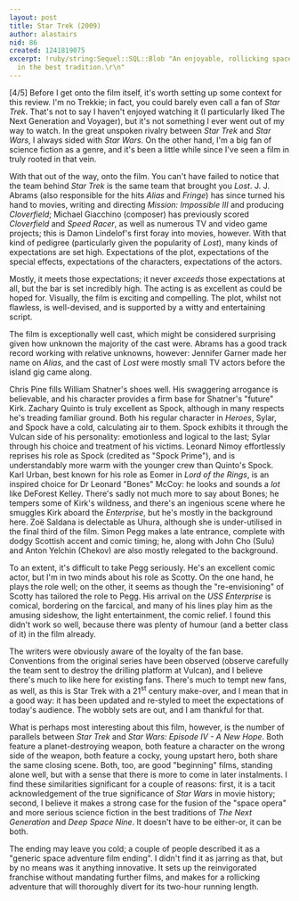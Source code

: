 ```yaml
---
layout: post
title: Star Trek (2009)
author: alastairs
nid: 86
created: 1241819075
excerpt: !ruby/string:Sequel::SQL::Blob "An enjoyable, rollicking space adventure
  in the best tradition.\r\n"
---
```


[4/5]
Before I get onto the film itself, it's worth setting up some context for this review.  I'm no Trekkie; in fact, you could barely even call a fan of <em>Star Trek</em>.  That's not to say I haven't enjoyed watching it (I particularly liked The Next Generation and Voyager), but it's not something I ever went out of my way to watch.  In the great unspoken rivalry between <em>Star Trek</em> and <em>Star Wars</em>, I always sided with <em>Star Wars</em>.  On the other hand, I'm a big fan of science fiction as a genre, and it's been a little while since I've seen a film in truly rooted in that vein.  

With that out of the way, onto the film.  You can't have failed to notice that the team behind <em>Star Trek</em> is the same team that brought you <em>Lost</em>.  J. J. Abrams (also responsible for the hits <em>Alias</em> and <em>Fringe</em>) has since turned his hand to movies, writing and directing <em>Mission: Impossible III</em> and producing <em>Cloverfield</em>; Michael Giacchino (composer) has previously scored <em>Cloverfield</em> and <em>Speed Racer</em>, as well as numerous TV and video game projects; this is Damon Lindelof's first foray into movies, however.  With that kind of pedigree (particularly given the popularity of <em>Lost</em>), many kinds of expectations are set high.  Expectations of the plot, expectations of the special effects, expectations of the characters, expectations of the actors.  

Mostly, it meets those expectations; it never <em>exceeds</em> those expectations at all, but the bar is set incredibly high.  The acting is as excellent as could be hoped for.  Visually, the film is exciting and compelling.  The plot, whilst not flawless, is well-devised, and is supported by a witty and entertaining script.  

The film is exceptionally well cast, which might be considered surprising given how unknown the majority of the cast were.  Abrams has a good track record working with relative unknowns, however: Jennifer Garner made her name on <em>Alias</em>, and the cast of <em>Lost</em> were mostly small TV actors before the island gig came along.  

Chris Pine fills William Shatner's shoes well.  His swaggering arrogance is believable, and his character provides a firm base for Shatner's "future" Kirk.  Zachary Quinto is truly excellent as Spock, although in many respects he's treading familiar ground.  Both his regular character in <em>Heroes</em>, Sylar, and Spock have a cold, calculating air to them. Spock exhibits it through the Vulcan side of his personality: emotionless and logical to the last; Sylar through his choice and treatment of his victims.  Leonard Nimoy effortlessly reprises his role as Spock (credited as "Spock Prime"), and is understandably more warm with the younger crew than Quinto's Spock.  Karl Urban, best known for his role as Eomer in <em>Lord of the Rings</em>, is an inspired choice for Dr Leonard "Bones" McCoy: he looks and sounds a <em>lot</em> like DeForest Kelley.  There's sadly not much more to say about Bones; he tempers some of Kirk's wildness, and there's an ingenious scene where he smuggles Kirk aboard the <em>Enterprise</em>, but he's mostly in the background here.  Zoë Saldana is delectable as Uhura, although she is under-utilised in the final third of the film.  Simon Pegg makes a late entrance, complete with dodgy Scottish accent and comic timing; he, along with John Cho (Sulu) and Anton Yelchin (Chekov) are also mostly relegated to the background.  

To an extent, it's difficult to take Pegg seriously.  He's an excellent comic actor, but I'm in two minds about his role as Scotty.  On the one hand, he plays the role well; on the other, it seems as though the "re-envisioning" of Scotty has tailored the role to Pegg.  His arrival on the <em>USS Enterprise</em> is comical, bordering on the farcical, and many of his lines play him as the amusing sideshow, the light entertainment, the comic relief.  I found this didn't work so well, because there was plenty of humour (and a better class of it) in the film already.  

The writers were obviously aware of the loyalty of the fan base.  Conventions from the original series have been observed (observe carefully the team sent to destroy the drilling platform at Vulcan), and I believe there's much to like here for existing fans.  There's much to tempt new fans, as well, as this is Star Trek with a 21<sup>st</sup> century make-over, and I mean that in a good way: it has been updated and re-styled to meet the expectations of today's audience.  The wobbly sets are out, and I am thankful for that.  

What is perhaps most interesting about this film, however, is the number of parallels between <em>Star Trek</em> and <em>Star Wars: Episode IV - A New Hope</em>.  Both feature a planet-destroying weapon, both feature a character on the wrong side of the weapon, both feature a cocky, young upstart hero, both share the same closing scene.  Both, too, are good "beginning" films, standing alone well, but with a sense that there is more to come in later instalments.  I find these similarities significant for a couple of reasons: first, it is a tacit acknowledgement of the true significance of <em>Star Wars</em> in movie history; second, I believe it makes a strong case for the fusion of the "space opera" and more serious science fiction in the best traditions of <em>The Next Generation</em> and <em>Deep Space Nine</em>.  It doesn't have to be either-or, it can be both.  

The ending may leave you cold; a couple of people described it as a "generic space adventure film ending".  I didn't find it as jarring as that, but by no means was it anything innovative.  It sets up the reinvigorated franchise without mandating further films, and makes for a rollicking adventure that will thoroughly divert for its two-hour running length.
